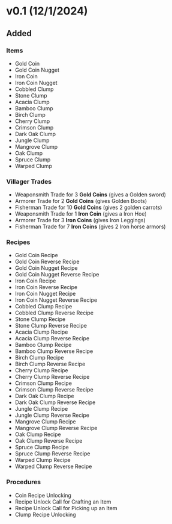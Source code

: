 # v0.1 (12/1/2024)
## Added
### Items
- Gold Coin
- Gold Coin Nugget
- Iron Coin
- Iron Coin Nugget
- Cobbled Clump
- Stone Clump
- Acacia Clump
- Bamboo Clump
- Birch Clump
- Cherry Clump
- Crimson Clump
- Dark Oak Clump
- Jungle Clump
- Mangrove Clump
- Oak Clump
- Spruce Clump
- Warped Clump
### Villager Trades
- Weaponsmith Trade for 3 **Gold Coins** (gives a Golden sword)
- Armorer Trade for 2 **Gold Coins** (gives Golden Boots)
- Fisherman Trade for 10 **Gold Coins** (gives 2 golden carrots)
- Weaponsmith Trade for 1 **Iron Coin** (gives a Iron Hoe)
- Armorer Trade for 3 **Iron Coins** (gives Iron Leggings)
- Fisherman Trade for 7 **Iron Coins** (gives 2 Iron horse armors)
### Recipes
- Gold Coin Recipe
- Gold Coin Reverse Recipe
- Gold Coin Nugget Recipe
- Gold Coin Nugget Reverse Recipe
- Iron Coin Recipe
- Iron Coin Reverse Recipe
- Iron Coin Nugget Recipe
- Iron Coin Nugget Reverse Recipe
- Cobbled Clump Recipe
- Cobbled Clump Reverse Recipe
- Stone Clump Recipe
- Stone Clump Reverse Recipe
- Acacia Clump Recipe
- Acacia Clump Reverse Recipe
- Bamboo Clump Recipe
- Bamboo Clump Reverse Recipe
- Birch Clump Recipe
- Birch Clump Reverse Recipe
- Cherry Clump Recipe
- Cherry Clump Reverse Recipe
- Crimson Clump Recipe
- Crimson Clump Reverse Recipe
- Dark Oak Clump Recipe
- Dark Oak Clump Reverse Recipe
- Jungle Clump Recipe
- Jungle Clump Reverse Recipe
- Mangrove Clump Recipe
- Mangrove Clump Reverse Recipe
- Oak Clump Recipe
- Oak Clump Reverse Recipe
- Spruce Clump Recipe
- Spruce Clump Reverse Recipe
- Warped Clump Recipe
- Warped Clump Reverse Recipe
### Procedures
- Coin Recipe Unlocking
- Recipe Unlock Call for Crafting an Item
- Recipe Unlock Call for Picking up an Item
- Clump Recipe Unlocking